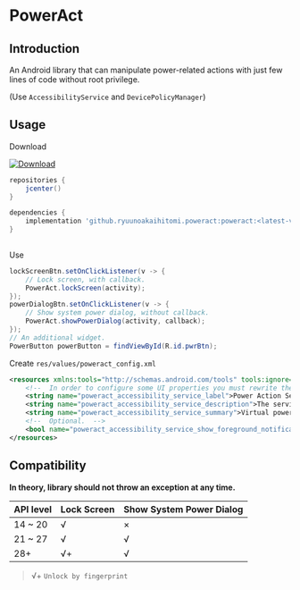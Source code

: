 # PowerAct

## Introduction

An Android library that can manipulate power-related actions with just few lines of code without root privilege.

(Use `AccessibilityService` and `DevicePolicyManager`)

## Usage

Download

[ ![Download](https://api.bintray.com/packages/ryuunoakaihitomi/maven/poweract/images/download.svg) ](https://bintray.com/ryuunoakaihitomi/maven/poweract/_latestVersion)

```gradle
repositories {
    jcenter()
}

dependencies {
    implementation 'github.ryuunoakaihitomi.poweract:poweract:<latest-version>'
}
    
```

Use

```java
lockScreenBtn.setOnClickListener(v -> {
    // Lock screen, with callback.
    PowerAct.lockScreen(activity);
});
powerDialogBtn.setOnClickListener(v -> {
    // Show system power dialog, without callback.
    PowerAct.showPowerDialog(activity, callback);
});
// An additional widget.
PowerButton powerButton = findViewById(R.id.pwrBtn);
```

Create `res/values/poweract_config.xml`

```xml
<resources xmlns:tools="http://schemas.android.com/tools" tools:ignore="UnusedResources">
    <!--  In order to configure some UI properties you must rewrite the res of the library.  -->
    <string name="poweract_accessibility_service_label">Power Action Service</string>
    <string name="poweract_accessibility_service_description">The service is used to perform some power action without reaching the actual power button on the side of the phone. It will never collect any user data.</string>
    <string name="poweract_accessibility_service_summary">Virtual power key accessibility service.</string>
    <!--  Optional.  -->
    <bool name="poweract_accessibility_service_show_foreground_notification">true</bool>
</resources>
```

## Compatibility

**In theory, library should not throw an exception at any time.**

API level|Lock Screen|Show System Power Dialog
-|-|-
14 ~ 20 |√|×
21 ~ 27 |√|√
28+|√+|√

> √+ `Unlock by fingerprint`